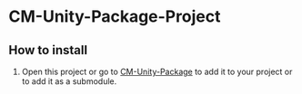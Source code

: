 # CM-Unity-Package-Project

## How to install

1. Open this project or go to [CM-Unity-Package](https://github.com/empireboy/CM-Unity-Package) to add it to your project or to add it as a submodule.
